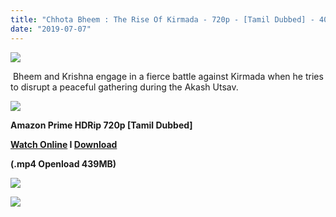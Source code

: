 ```yaml
---
title: "Chhota Bheem : The Rise Of Kirmada - 720p - [Tamil Dubbed] - 400MB"
date: "2019-07-07"
---
```


[![](https://1.bp.blogspot.com/-zurcvVNU-QM/XJiug4cRXFI/AAAAAAAAATU/cYcJqNEiCA4eh0pOcvSADLYyjuIvA1H2QCLcBGAs/s640/hqdefault.jpg)](https://1.bp.blogspot.com/-zurcvVNU-QM/XJiug4cRXFI/AAAAAAAAATU/cYcJqNEiCA4eh0pOcvSADLYyjuIvA1H2QCLcBGAs/s1600/hqdefault.jpg)

 Bheem and Krishna engage in a fierce battle against Kirmada when he tries to disrupt a peaceful gathering during the Akash Utsav.

[![](https://2.bp.blogspot.com/-fai1ZuUwnbA/XIjy2aT4irI/AAAAAAAAANw/WFW0YRK47_8GLAt3pPBSzBk0GJA6Mk5fgCPcBGAYYCw/s1600/torrborder.gif)](https://2.bp.blogspot.com/-fai1ZuUwnbA/XIjy2aT4irI/AAAAAAAAANw/WFW0YRK47_8GLAt3pPBSzBk0GJA6Mk5fgCPcBGAYYCw/s1600/torrborder.gif)

**Amazon Prime HDRip 720p \[Tamil Dubbed\]**

**[Watch Online](https://clk.ink/zApfqVj5) I [Download](https://clk.ink/AEll3GAz)**

**(.mp4 Openload 439MB)**

![](https://2.bp.blogspot.com/-fai1ZuUwnbA/XIjy2aT4irI/AAAAAAAAANw/WFW0YRK47_8GLAt3pPBSzBk0GJA6Mk5fgCPcBGAYYCw/s1600/torrborder.gif)

![](https://thumb.oloadcdn.net/splash/mZjaDvahL-8/sYDgCTtKK9k.jpg)
